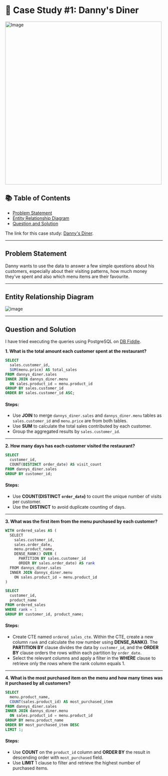 # 🍜 Case Study #1: Danny's Diner 
<img src="https://user-images.githubusercontent.com/81607668/127727503-9d9e7a25-93cb-4f95-8bd0-20b87cb4b459.png" alt="Image" width="500" height="520">

## 📚 Table of Contents
- [Problem Statement](#problem-statement)
- [Entity Relationship Diagram](#entity-relationship-diagram)
- [Question and Solution](#question-and-solution)

The link for this case study: [Danny's Diner](https://8weeksqlchallenge.com/case-study-1/). 

***

## Problem Statement
Danny wants to use the data to answer a few simple questions about his customers, especially about their visiting patterns, how much money they’ve spent and also which menu items are their favourite. 

***

## Entity Relationship Diagram

![image](https://user-images.githubusercontent.com/81607668/127271130-dca9aedd-4ca9-4ed8-b6ec-1e1920dca4a8.png)

***

## Question and Solution

I have tried executing the queries using PostgreSQL on [DB Fiddle](https://www.db-fiddle.com/f/2rM8RAnq7h5LLDTzZiRWcd/138). 


**1. What is the total amount each customer spent at the restaurant?**

````sql
SELECT 
  sales.customer_id, 
  SUM(menu.price) AS total_sales
FROM dannys_diner.sales
INNER JOIN dannys_diner.menu
  ON sales.product_id = menu.product_id
GROUP BY sales.customer_id
ORDER BY sales.customer_id ASC; 
````

#### Steps:
- Use **JOIN** to merge `dannys_diner.sales` and `dannys_diner.menu` tables as `sales.customer_id` and `menu.price` are from both tables.
- Use **SUM** to calculate the total sales contributed by each customer.
- Group the aggregated results by `sales.customer_id`. 

***

**2. How many days has each customer visited the restaurant?**

````sql
SELECT
  customer_id,
  COUNT(DISTINCT order_date) AS visit_count
FROM dannys_diner.sales
GROUP BY customer_id;
````

#### Steps:
- Use **COUNT(DISTINCT `order_date`)** to count the unique number of visits per customer.
- Use the **DISTINCT** to avoid duplicate counting of days.

***

**3. What was the first item from the menu purchased by each customer?**

````sql
WITH ordered_sales AS (
  SELECT
    sales.customer_id,
    sales.order_date,
    menu.product_name,
    DENSE_RANK() OVER (
      PARTITION BY sales.customer_id
      ORDER BY sales.order_date) AS rank
  FROM dannys_diner.sales
  INNER JOIN dannys_diner.menu
    ON sales.product_id = menu.product_id
)

SELECT
  customer_id,
  product_name
FROM ordered_sales
WHERE rank = 1
GROUP BY customer_id, product_name;
````

#### Steps:
- Create CTE named `ordered_sales_cte`. Within the CTE, create a new column `rank` and calculate the row number using **DENSE_RANK()**. The **PARTITION BY** clause divides the data by `customer_id`, and the **ORDER BY** clause orders the rows within each partition by `order_date`.
- Select the relevant columns and apply a filter in the **WHERE** clause to retrieve only the rows where the rank column equals 1.

***

**4. What is the most purchased item on the menu and how many times was it purchased by all customers?**

````sql
SELECT 
  menu.product_name,
  COUNT(sales.product_id) AS most_purchased_item
FROM dannys_diner.sales
INNER JOIN dannys_diner.menu
  ON sales.product_id = menu.product_id
GROUP BY menu.product_name
ORDER BY most_purchased_item DESC
LIMIT 1;
````

#### Steps:
- Use **COUNT** on the `product_id` column and **ORDER BY** the result in descending order with `most_purchased` field.
- Use **LIMIT** 1 clause to filter and retrieve the highest number of purchased items.


